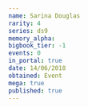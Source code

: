 ```yaml
---
name: Sarina Douglas
rarity: 4
series: ds9
memory_alpha:
bigbook_tier: -1
events: 0
in_portal: true
date: 14/06/2018
obtained: Event
mega: true
published: true
---
```



